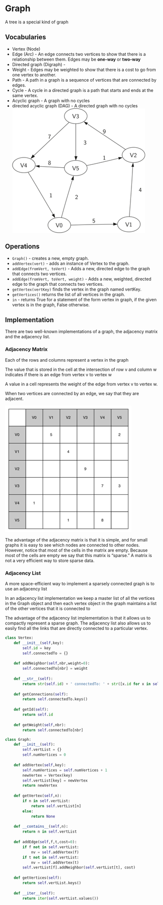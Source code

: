 # Graph
A tree is a special kind of graph

## Vocabularies
* Vertex (Node)
* Edge (Arc) - An edge connects two vertices to show that there is a relationship between them. Edges may be **one-way** or **two-way**
* Directed graph (Digraph) - 
* Weight - Edges may be weighted to show that there is a cost to go from one vertex to another.
* Path - A path in a graph is a sequence of vertices that are connected by edges. 
* Cycle - A cycle in a directed graph is a path that starts and ends at the same vertex. 
* Acyclic graph - A graph with no cycles
* directed acyclic graph (DAG) - A directed graph with no cycles
![](graph.png)
 
## Operations
* `Graph()` - creates a new, empty graph.
* `addVertex(vert)` -  adds an instance of Vertex to the graph.
* `addEdge(fromVert, toVert)` - Adds a new, directed edge to the graph that connects two vertices.
* `addEdge(fromVert, toVert, weight)` - Adds a new, weighted, directed edge to the graph that connects two vertices.
* `getVertex(vertKey)` finds the vertex in the graph named vertKey.
* `getVertices()` returns the list of all vertices in the graph.
* `in` - returns True for a statement of the form vertex in graph, if the given vertex is in the graph, False otherwise.

## Implementation
There are two well-known implementations of a graph, the adjacency matrix and the adjacency list. 

### Adjacency Matrix
Each of the rows and columns represent a vertex in the graph

The value that is stored in the cell at the intersection of row v and column w indicates if there is an edge from vertex v to vertex w

A value in a cell represents the weight of the edge from vertex v to vertex w.

When two vertices are connected by an edge, we say that they are adjacent. 

![](graph-1.png)

The advantage of the adjacency matrix is that it is simple, and for small graphs it is easy to see which nodes are connected to other nodes. However, notice that most of the cells in the matrix are empty. Because most of the cells are empty we say that this matrix is “sparse.” A matrix is not a very efficient way to store sparse data. 

### Adjacency List
A more space-efficient way to implement a sparsely connected graph is to use an adjacency list

In an adjacency list implementation we keep a master list of all the vertices in the Graph object and then each vertex object in the graph maintains a list of the other vertices that it is connected to

The advantage of the adjacency list implementation is that it allows us to compactly represent a sparse graph. The adjacency list also allows us to easily find all the links that are directly connected to a particular vertex.

```python
class Vertex:
    def __init__(self,key):
        self.id = key
        self.connectedTo = {}

    def addNeighbor(self,nbr,weight=0):
        self.connectedTo[nbr] = weight

    def __str__(self):
        return str(self.id) + ' connectedTo: ' + str([x.id for x in self.connectedTo])

    def getConnections(self):
        return self.connectedTo.keys()

    def getId(self):
        return self.id

    def getWeight(self,nbr):
        return self.connectedTo[nbr]
```

```python
class Graph:
    def __init__(self):
        self.vertList = {}
        self.numVertices = 0

    def addVertex(self,key):
        self.numVertices = self.numVertices + 1
        newVertex = Vertex(key)
        self.vertList[key] = newVertex
        return newVertex

    def getVertex(self,n):
        if n in self.vertList:
            return self.vertList[n]
        else:
            return None

    def __contains__(self,n):
        return n in self.vertList

    def addEdge(self,f,t,cost=0):
        if f not in self.vertList:
            nv = self.addVertex(f)
        if t not in self.vertList:
            nv = self.addVertex(t)
        self.vertList[f].addNeighbor(self.vertList[t], cost)

    def getVertices(self):
        return self.vertList.keys()

    def __iter__(self):
        return iter(self.vertList.values())

```










